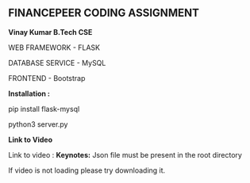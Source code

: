 ## FINANCEPEER CODING ASSIGNMENT

**Vinay Kumar B.Tech CSE**

WEB FRAMEWORK - FLASK  

DATABASE SERVICE - MySQL  

FRONTEND - Bootstrap

**Installation :**

pip install flask-mysql  

python3 server.py

**Link to Video**  

Link to video : 
**Keynotes:**
Json file must be present in the root directory  

If video is not loading please try downloading it.
